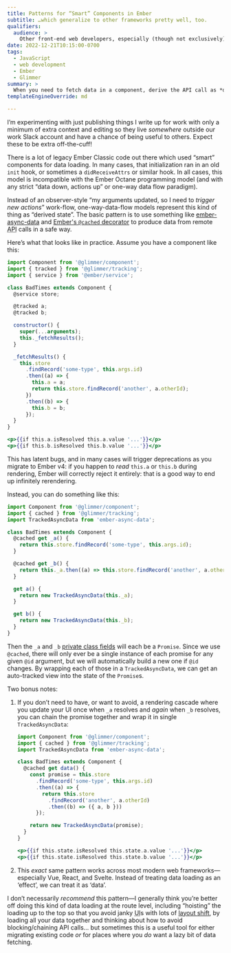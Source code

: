 ```yaml
---
title: Patterns for “Smart” Components in Ember
subtitle: …which generalize to other frameworks pretty well, too.
qualifiers:
  audience: >
    Other front-end web developers, especially (though not exclusively) Ember and Glimmer developers.
date: 2022-12-21T10:15:00-0700
tags:
  - JavaScript
  - web development
  - Ember
  - Glimmer
summary: >
  When you need to fetch data in a component, derive the API call as *data* from your arguments, instead of treating it as an “effect”.
templateEngineOverride: md

---
```


<div class=note>

I’m experimenting with just publishing things I write up for work with only a minimum of extra context and editing so they live *somewhere* outside our work Slack account and have a chance of being useful to others. Expect these to be extra off-the-cuff!

</div>

There is a lot of legacy Ember Classic code out there which used “smart” components for data loading. In many cases, that initialization ran in an old `init` hook, or sometimes a `didReceiveAttrs` or similar hook. In all cases, this model is incompatible with the Ember Octane programming model (and with any strict “data down, actions up” or one-way data flow paradigm).

Instead of an observer-style “my arguments updated, so I need to *trigger new actions*” work-flow, one-way-data-flow models represent this kind of thing as “derived state”. The basic pattern is to use something like [ember-async-data](https://github.com/tracked-tools/ember-async-data) and [Ember's `@cached` decorator](https://api.emberjs.com/ember/4.7/functions/@glimmer%2Ftracking/cached) to produce data from remote <abbr title="application programming interface">API</abbr> calls in a safe way.

Here’s what that looks like in practice. Assume you have a component like this:

```js
import Component from '@glimmer/component';
import { tracked } from '@glimmer/tracking';
import { service } from '@ember/service';

class BadTimes extends Component {
  @service store;

  @tracked a;
  @tracked b;

  constructor() {
    super(...arguments);
    this._fetchResults();
  }

  _fetchResults() {
    this.store
      .findRecord('some-type', this.args.id)
      .then((a) => {
        this.a = a;
        return this.store.findRecord('another', a.otherId);
      })
      .then((b) => {
        this.b = b;
      });
  }
}
```
```hbs
<p>{{if this.a.isResolved this.a.value '...'}}</p>
<p>{{if this.b.isResolved this.b.value '...'}}</p>
```

This has latent bugs, and in many cases will trigger deprecations as you migrate to Ember v4: if you happen to *read* `this.a` or `this.b` during rendering, Ember will correctly reject it entirely: that is a good way to end up infinitely rerendering.

Instead, you can do something like this:

```js
import Component from '@glimmer/component';
import { cached } from '@glimmer/tracking';
import TrackedAsyncData from 'ember-async-data';

class BadTimes extends Component {
  @cached get _a() {
    return this.store.findRecord('some-type', this.args.id);
  }

  @cached get _b() {
    return this._a.then((a) => this.store.findRecord('another', a.otherId));
  }

  get a() {
    return new TrackedAsyncData(this._a);
  }

  get b() {
    return new TrackedAsyncData(this._b);
  }
}
```

Then the `_a` and `_b` [private class fields](http://developer.mozilla.org/en-US/docs/Web/JavaScript/Reference/Classes/Private_class_fields) will each be a `Promise`. Since we use `@cached`, there will only ever be a single instance of each promise for any given `@id` argument, but we will automatically build a new one if `@id` changes. By wrapping each of those in a `TrackedAsyncData`, we can get an auto-tracked view into the state of the `Promise`s.

Two bonus notes:

1. If you don’t need to have, or want to avoid, a rendering cascade where you update your UI once when `_a` resolves and *again* when `_b` resolves, you can chain the promise together and wrap it in single `TrackedAsyncData`:

    ```js
    import Component from '@glimmer/component';
    import { cached } from '@glimmer/tracking';
    import TrackedAsyncData from 'ember-async-data';

    class BadTimes extends Component {
      @cached get data() {
        const promise = this.store
          .findRecord('some-type', this.args.id)
          .then((a) => {
            return this.store
              .findRecord('another', a.otherId)
              .then((b) => ({ a, b }))
          });

        return new TrackedAsyncData(promise);
      }
    }
    ```
    ```hbs
    <p>{{if this.state.isResolved this.state.a.value '...'}}</p>
    <p>{{if this.state.isResolved this.state.b.value '...'}}</p>
    ```

2. This *exact* same pattern works across most modern web frameworks—especially Vue, React, and Svelte. Instead of treating data loading as an ‘effect’, we can treat it as ‘data’.

I don’t necessarily *recommend* this pattern—I generally think you’re better off doing this kind of data loading at the route level, including “hoisting” the loading up to the top so that you avoid janky <abbr title="user interface">UI</abbr>s with lots of [layout shift](https://developer.mozilla.org/en-US/docs/Web/API/LayoutShift), by loading all your data together and thinking about how to avoid blocking/chaining <abbr>API</abbr> calls… but sometimes this is a useful tool for either migrating existing code *or* for places where you *do* want a lazy bit of data fetching.

